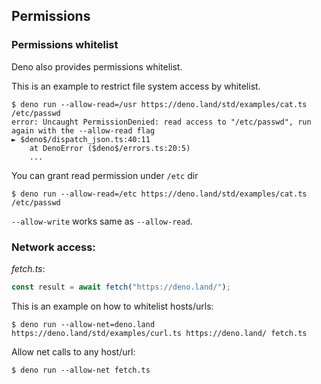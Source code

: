 ## Permissions

<!-- TODO(lucacasonato): what are permissions -->

<!-- TODO(lucacasonato): description of all permissions -->

### Permissions whitelist

Deno also provides permissions whitelist.

This is an example to restrict file system access by whitelist.

```shell
$ deno run --allow-read=/usr https://deno.land/std/examples/cat.ts /etc/passwd
error: Uncaught PermissionDenied: read access to "/etc/passwd", run again with the --allow-read flag
► $deno$/dispatch_json.ts:40:11
    at DenoError ($deno$/errors.ts:20:5)
    ...
```

You can grant read permission under `/etc` dir

```shell
$ deno run --allow-read=/etc https://deno.land/std/examples/cat.ts /etc/passwd
```

`--allow-write` works same as `--allow-read`.

### Network access:

_fetch.ts_:

```ts
const result = await fetch("https://deno.land/");
```

This is an example on how to whitelist hosts/urls:

```shell
$ deno run --allow-net=deno.land https://deno.land/std/examples/curl.ts https://deno.land/ fetch.ts
```

Allow net calls to any host/url:

```shell
$ deno run --allow-net fetch.ts
```
